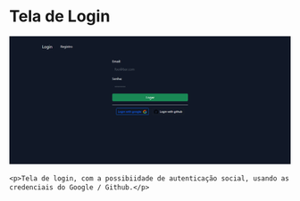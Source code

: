 
<h1> Tela de Login </h1>

<img src="./public/assets/images/tela-login.png" />

    <p>Tela de login, com a possibiidade de autenticação social, usando as credenciais do Google / Github.</p>
